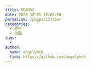 ```yaml
---
title: REAMDE
date: 2022-10-21 12:04:16
permalink: /pages/13735e/
categories:
  - 过程
  - 范围
tags:
  - 
author: 
  name: angelyhch
  link: https://github.com/angelyhch
---
```

